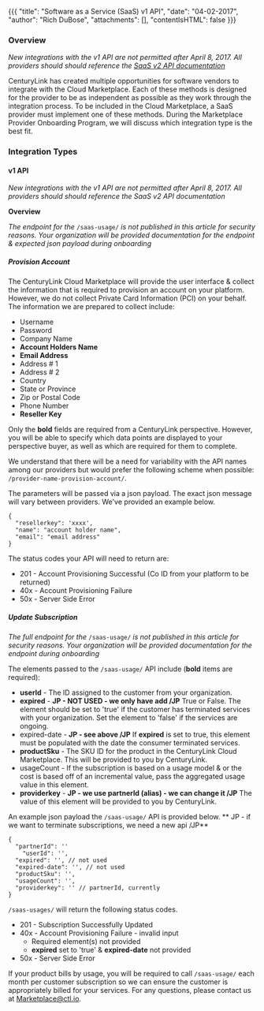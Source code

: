 {{{
"title": "Software as a Service (SaaS) v1 API",
"date": "04-02-2017",
"author": "Rich DuBose",
"attachments": [],
"contentIsHTML": false
}}}

### Overview

*New integrations with the v1 API are not permitted after April 8, 2017. All providers should should reference the [SaaS v2 API documentation](./software-as-a-service-saas-v2-api.md)*

CenturyLink has created multiple opportunities for software vendors to integrate with the Cloud Marketplace. Each of these methods is designed for the provider to be as independent as possible as they work through the integration process.  To be included in the Cloud Marketplace, a SaaS provider must implement one of these methods. During the Marketplace Provider Onboarding Program, we will discuss which integration type is the best fit.
### Integration Types


#### v1 API

*New integrations with the v1 API are not permitted after April 8, 2017. All providers should should reference the SaaS v2 API documentation*

**Overview**

*The endpoint for the* ```/saas-usage/``` *is not published in this article for security reasons. Your organization will be provided documentation for the endpoint & expected json payload during onboarding*

##### Provision Account

The CenturyLink Cloud Marketplace will provide the user interface & collect the information that is required to provision an account on your platform. However, we do not collect Private Card Information (PCI) on your behalf. The information we are prepared to collect include:

* Username
* Password
* Company Name
* **Account Holders Name**
* **Email Address**
* Address # 1
* Address # 2
* Country
* State or Province
* Zip or Postal Code
* Phone Number
* **Reseller Key**

Only the **bold** fields are required from a CenturyLink perspective. However, you will be able to specify which data points are displayed to your perspective buyer, as well as which are required for them to complete.

We understand that there will be a need for variability with the API names among our providers but would prefer the following scheme when possible: ```/provider-name-provision-account/```.

The parameters will be passed via a json payload. The exact json message will vary between providers. We've provided an example below.

```
{
  "resellerkey": 'xxxx',
  "name": "account holder name",
  "email": "email address"
}
```

The status codes your API will need to return are:

* 201 - Account Provisioning Successful (Co ID from your platform to be returned)
* 40x - Account Provisioning Failure
* 50x - Server Side Error

##### Update Subscription

*The full endpoint for the* ```/saas-usage/``` *is not published in this article for security reasons. Your organization will be provided documentation for the endpoint during onboarding*

The elements passed to the ```/saas-usage/``` API include (**bold** items are required):

* **userId** - The ID assigned to the customer from your organization.
* **expired** - **JP - NOT USED - we only have add /JP** True or False. The element should be set to 'true' if the customer has terminated services with your organization. Set the element to 'false' if the services are ongoing.
* expired-date - **JP - see above /JP** If **expired** is set to true, this element must be populated with the date the consumer terminated services.
* **productSku** - The SKU ID for the product in the CenturyLink Cloud Marketplace. This will be provided to you by CenturyLink.
* usageCount - If the subscription is based on a usage model & or the cost is based off of an incremental value, pass the aggregated usage value in this element.
* **providerkey** - **JP - we use partnerId (alias) - we can change it /JP** The value of this element will be provided to you by CenturyLink.

An example json payload the ```/saas-usage/``` API is provided below.
** JP - if we want to terminate subscriptions, we need a new api /JP**

```
{
  "partnerId": ''
	"userId": '',
  "expired": '', // not used
  "expired-date": '', // not used
  "productSku": '',
  "usageCount": '',
  "providerkey": '' // partnerId, currently
}
```

```/saas-usages/``` will return the following status codes.

* 201 - Subscription Successfully Updated
* 40x - Account Provisioning Failure - invalid input
  * Required element(s) not provided
  * **expired** set to 'true' & **expired-date** not provided
* 50x - Server Side Error

If your product bills by usage, you will be required to call ```/saas-usage/``` each month per customer subscription so we can ensure the customer is appropriately billed for your services. For any questions, please contact us at [Marketplace@ctl.io](mailto:marketplace@ctl.io).
